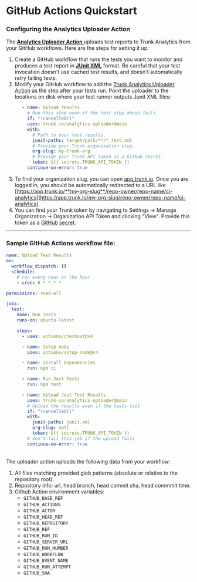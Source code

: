 # GitHub Actions Quickstart

### Configuring the Analytics Uploader Action

The [**Analytics Uploader Action** ](https://github.com/trunk-io/analytics-uploader)uploads test reports to Trunk Analytics from your GitHub workflows. Here are the steps for setting it up:

1. Create a GitHub workflow that runs the tests you want to monitor and produces a test report in [**JUnit XML**](https://www.ibm.com/docs/en/developer-for-zos/14.1?topic=formats-junit-xml-format) format. Be careful that your test invocation doesn't use cached test results, and doesn't automatically retry failing tests.
2. Modify your GitHub workflow to add the [Trunk Analytics Uploader Action](https://github.com/trunk-io/analytics-uploader) as the step after your tests run. Point the uploader to the locations on disk where your test runner outputs Junit XML files:

```yaml
      - name: Upload results
        # Run this step even if the test step ahead fails
        if: "!cancelled()"
        uses: trunk-io/analytics-uploader@main
        with:
          # Path to your test results.
          junit-paths: target/path/**/*_test.xml
          # Provide your Trunk organization slug.
          org-slug: my-trunk-org
          # Provide your Trunk API token as a GitHub secret.
          token: ${{ secrets.TRUNK_API_TOKEN }}
        continue-on-error: true

```

3. To find your organization slug, you can open [app.trunk.io](http://app.trunk.io). Once you are logged in, you should be automatically redirected to a URL like [https://app.trunk.io/**my-org-slug**/repo-owner/repo-name/ci-analytics](https://app.trunk.io/my-org-slug/repo-owner/repo-name/ci-analytics).
4. You can find your Trunk token by navigating to Settings → Manage Organization → Organization API Token and clicking "View". Provide this token as a [GitHub secret](https://docs.github.com/en/actions/security-guides/using-secrets-in-github-actions).

***

### Sample GitHub Actions workflow file:

```yaml
name: Upload Test Results
on:
  workflow_dispatch: {}
  schedule:
    # run every hour on the hour
    - cron: 0 * * * *

permissions: read-all

jobs:
  test:
    name: Run Tests
    runs-on: ubuntu-latest

    steps:
      - uses: actions/checkout@v4

      - name: Setup node
        uses: actions/setup-node@v4

      - name: Install Dependencies
        run: npm ci

      - name: Run Jest Tests
        run: npm test

      - name: Upload Jest Test Results
        uses: trunk-io/analytics-uploader@main
        # Upload the results even if the tests fail
        if: "!cancelled()"
        with:
          junit-paths: junit.xml
          org-slug: matt
          token: ${{ secrets.TRUNK_API_TOKEN }}
        # don't fail this job if the upload fails
        continue-on-error: true

```

&#x20;\
The uploader action uploads the following data from your workflow:

1. All files matching provided glob patterns (absolute or relative to the repository root).
2. Repository info: url, head branch, head commit sha, head commmit time.
3. Github Action environment variables:
   * `GITHUB_BASE_REF`
   * `GITHUB_ACTIONS`
   * `GITHUB_ACTOR`
   * `GITHUB_HEAD_REF`
   * `GITHUB_REPOSITORY`
   * `GITHUB_REF`
   * `GITHUB_RUN_ID`
   * `GITHUB_SERVER_URL`
   * `GITHUB_RUN_NUMBER`
   * `GITHUB_WORKFLOW`
   * `GITHUB_EVENT_NAME`
   * `GITHUB_RUN_ATTEMPT`
   * `GITHUB_SHA`
